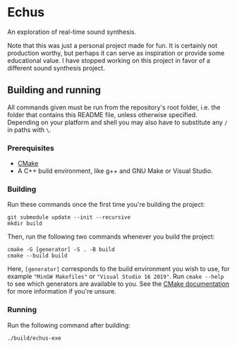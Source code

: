 # Echus
An exploration of real-time sound synthesis.

Note that this was just a personal project made for fun.
It is certainly not production worthy, but perhaps it can serve as inspiration
or provide some educational value.
I have stopped working on this project in favor of a different sound synthesis
project.

## Building and running
All commands given must be run from the repository's root folder, i.e. the
folder that contains this README file, unless otherwise specified.
Depending on your platform and shell you may also have to substitute any `/` in
paths with `\`.

### Prerequisites
- [CMake](https://cmake.org/)
- A C++ build environment, like g++ and GNU Make or Visual Studio.

### Building
Run these commands once the first time you're building the project:

    git submodule update --init --recursive
    mkdir build

Then, run the following two commands whenever you build the project:

    cmake -G [generator] -S . -B build
    cmake --build build

Here, `[generator]` corresponds to the build environment you wish to use, for
example `"MinGW Makefiles"` or `"Visual Studio 16 2019"`.
Run `cmake --help` to see which generators are available to you.
See the [CMake documentation](
    https://cmake.org/cmake/help/latest/manual/cmake-generators.7.html
) for more information if you're unsure.

### Running
Run the following command after building:

    ./build/echus-exe
